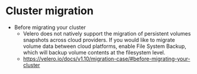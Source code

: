# Cluster migration
* Before migrating your cluster
	* Velero does not natively support the migration of persistent volumes snapshots across cloud providers. If you would like to migrate volume data between cloud platforms, enable File System Backup, which will backup volume contents at the filesystem level.
	* https://velero.io/docs/v1.10/migration-case/#before-migrating-your-cluster 